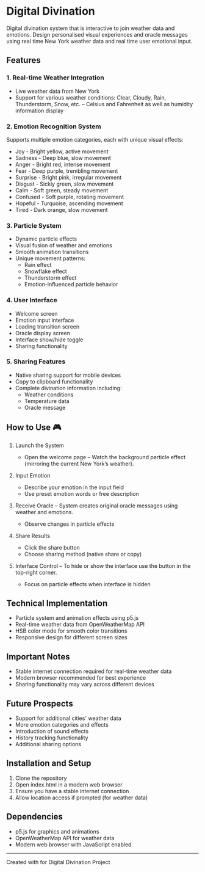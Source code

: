 # Digital Divination

Digital divination system that is interactive to join weather data and emotions. Design personalised visual experiences and oracle messages using real time New York weather data and real time user emotional input.

## Features 

### 1. Real-time Weather Integration
- Live weather data from New York
- Support for various weather conditions: Clear, Cloudy, Rain, Thunderstorm, Snow, etc.
– Celsius and Fahrenheit as well as humidity information display

### 2. Emotion Recognition System
Supports multiple emotion categories, each with unique visual effects:
- Joy - Bright yellow, active movement
- Sadness - Deep blue, slow movement
- Anger - Bright red, intense movement
- Fear - Deep purple, trembling movement
- Surprise - Bright pink, irregular movement
- Disgust - Sickly green, slow movement
- Calm - Soft green, steady movement
- Confused - Soft purple, rotating movement
- Hopeful - Turquoise, ascending movement
- Tired - Dark orange, slow movement

### 3. Particle System
- Dynamic particle effects
- Visual fusion of weather and emotions
- Smooth animation transitions
- Unique movement patterns:
  - Rain effect
  - Snowflake effect
  - Thunderstorm effect
  - Emotion-influenced particle behavior

### 4. User Interface
- Welcome screen
- Emotion input interface
- Loading transition screen
- Oracle display screen
- Interface show/hide toggle
- Sharing functionality

### 5. Sharing Features
- Native sharing support for mobile devices
- Copy to clipboard functionality
- Complete divination information including:
  - Weather conditions
  - Temperature data
  - Oracle message

## How to Use 🎮

1. Launch the System
   - Open the welcome page
   – Watch the background particle effect (mirroring the current New York’s weather).

2. Input Emotion
   - Describe your emotion in the input field
   - Use preset emotion words or free description

3. Receive Oracle
   – System creates original oracle messages using weather and emotions.
   - Observe changes in particle effects

4. Share Results
   - Click the share button
   - Choose sharing method (native share or copy)

5. Interface Control
   – To hide or show the interface use the button in the top-right corner.
   - Focus on particle effects when interface is hidden

## Technical Implementation 

- Particle system and animation effects using p5.js
- Real-time weather data from OpenWeatherMap API
- HSB color mode for smooth color transitions
- Responsive design for different screen sizes

## Important Notes 

- Stable internet connection required for real-time weather data
- Modern browser recommended for best experience
- Sharing functionality may vary across different devices

## Future Prospects 

- Support for additional cities' weather data
- More emotion categories and effects
- Introduction of sound effects
- History tracking functionality
- Additional sharing options

## Installation and Setup 

1. Clone the repository
2. Open index.html in a modern web browser
3. Ensure you have a stable internet connection
4. Allow location access if prompted (for weather data)

## Dependencies 

- p5.js for graphics and animations
- OpenWeatherMap API for weather data
- Modern web browser with JavaScript enabled

---

Created with for Digital Divination Project